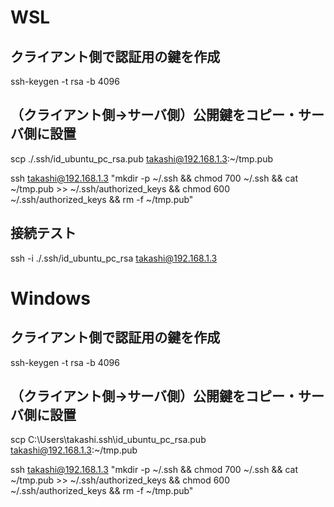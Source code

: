 
# WSL

## クライアント側で認証用の鍵を作成

ssh-keygen -t rsa -b 4096

## （クライアント側→サーバ側）公開鍵をコピー・サーバ側に設置

scp ./.ssh/id_ubuntu_pc_rsa.pub takashi@192.168.1.3:~/tmp.pub

ssh takashi@192.168.1.3 "mkdir -p ~/.ssh && chmod 700 ~/.ssh && cat ~/tmp.pub >> ~/.ssh/authorized_keys && chmod 600 ~/.ssh/authorized_keys && rm -f ~/tmp.pub"

## 接続テスト

ssh -i ./.ssh/id_ubuntu_pc_rsa takashi@192.168.1.3


# Windows

## クライアント側で認証用の鍵を作成

ssh-keygen -t rsa -b 4096

## （クライアント側→サーバ側）公開鍵をコピー・サーバ側に設置

scp C:\Users\takashi\.ssh\id_ubuntu_pc_rsa.pub takashi@192.168.1.3:~/tmp.pub

ssh takashi@192.168.1.3 "mkdir -p ~/.ssh && chmod 700 ~/.ssh && cat ~/tmp.pub >> ~/.ssh/authorized_keys && chmod 600 ~/.ssh/authorized_keys && rm -f ~/tmp.pub"
